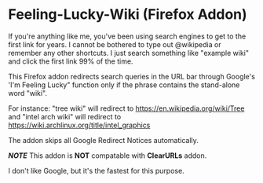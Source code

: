 # Feeling-Lucky-Wiki (Firefox Addon)

If you're anything like me, you've been using search engines to get to the first link for years. I cannot be bothered to type out @wikipedia or remember any other shortcuts. I just search something like "example wiki" and click the first link 99% of the time.

This Firefox addon redirects search queries in the URL bar through Google's 'I'm Feeling Lucky" function only if the phrase contains the stand-alone word "wiki".

For instance:
"tree wiki" will redirect to https://en.wikipedia.org/wiki/Tree and "intel arch wiki" will redirect to https://wiki.archlinux.org/title/intel_graphics

The addon skips all Google Redirect Notices automatically.

***NOTE***
This addon is **NOT** compatable with **ClearURLs** addon.

I don't like Google, but it's the fastest for this purpose.
